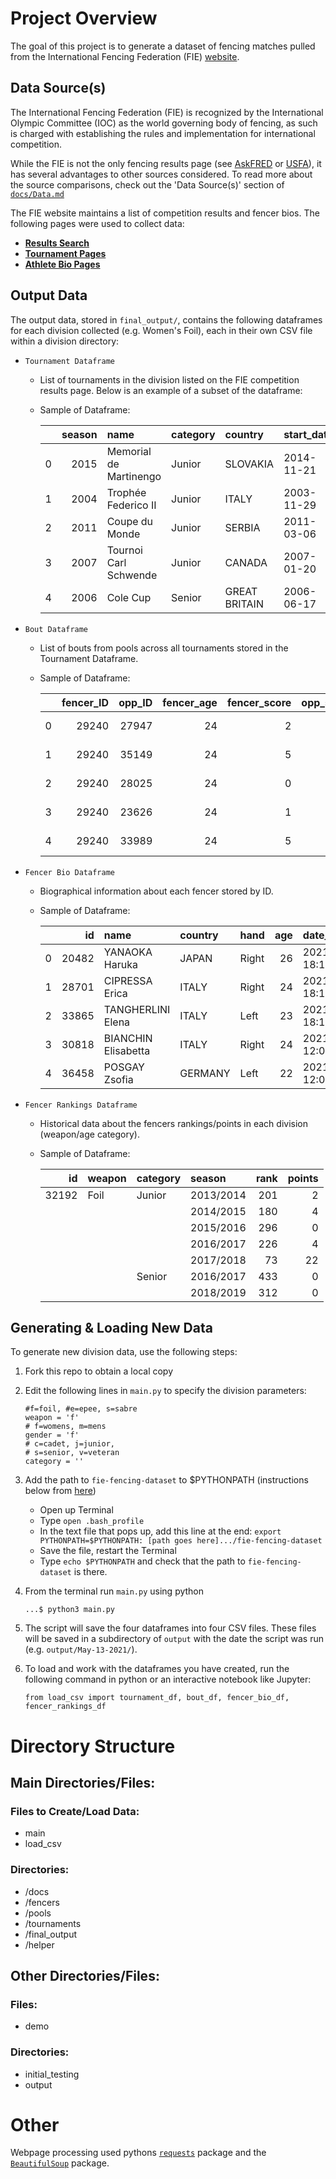 # Project Overview

The goal of this project is to generate a dataset of fencing matches pulled from the International Fencing Federation (FIE) [website](fie.org).

## Data Source(s)

The International Fencing Federation (FIE) is recognized by the International Olympic Committee (IOC) as the world governing body of fencing, as such is charged with establishing the rules and implementation for international competition. 

While the FIE is not the only fencing results page (see [AskFRED](askfred.net) or [USFA](https://www.usafencing.org/natresults)), it has several advantages to other sources considered. To read more about the source comparisons, check out the 'Data Source(s)' section of [`docs/Data.md`](https://github.com/amichaelsen/fie-fencing-dataset/blob/main/docs/Data.md) 


The FIE website maintains a list of competition results and fencer bios. The following pages were used to collect data: 

* **[Results Search](https://fie.org/competitions)** 
* **[Tournament Pages](https://fie.org/competitions/2021/1073)** 
* **[Athlete Bio Pages](https://fie.org/athletes/16779)** 
   
## Output Data

The output data, stored in `final_output/`, contains the following dataframes for each division collected (e.g. Women's Foil), each in their own CSV file within a division directory: 

* `Tournament Dataframe`
    * List of tournaments in the division listed on the FIE competition results page. Below is an example of a subset of the dataframe:

    * Sample of Dataframe:

        |    |   season | name                   | category   | country       | start_date   | weapon   | gender   | unique_ID   |
        |---:|---------:|:-----------------------|:-----------|:--------------|:-------------|:---------|:---------|:------------|
        |  0 |     2015 | Memorial de Martinengo | Junior     | SLOVAKIA      | 2014-11-21   | Foil     | Womens   | 2015-37     |
        |  1 |     2004 | Trophée Federico II    | Junior     | ITALY         | 2003-11-29   | Foil     | Womens   | 2004-36     |
        |  2 |     2011 | Coupe du Monde         | Junior     | SERBIA        | 2011-03-06   | Foil     | Womens   | 2011-35     |
        |  3 |     2007 | Tournoi Carl Schwende  | Junior     | CANADA        | 2007-01-20   | Foil     | Womens   | 2007-40     |
        |  4 |     2006 | Cole Cup               | Senior     | GREAT BRITAIN | 2006-06-17   | Foil     | Womens   | 2006-555    |

* `Bout Dataframe` 
    * List of bouts from pools across all tournaments stored in the Tournament Dataframe. 

    * Sample of Dataframe:

        |    |   fencer_ID |   opp_ID |   fencer_age |   fencer_score |   opp_score |   winner_ID |   fencer_curr_pts | tournament_ID   |   pool_ID | upset   | date       |
        |---:|------------:|---------:|-------------:|---------------:|------------:|------------:|------------------:|:----------------|----------:|:--------|:-----------|
        |  0 |       29240 |    27947 |           24 |              2 |           5 |       27947 |                 0 | 2015-37         |         1 | False   | 2014-11-21 |
        |  1 |       29240 |    35149 |           24 |              5 |           3 |       29240 |                 0 | 2015-37         |         1 | False   | 2014-11-21 |
        |  2 |       29240 |    28025 |           24 |              0 |           5 |       28025 |                 0 | 2015-37         |         1 | False   | 2014-11-21 |
        |  3 |       29240 |    23626 |           24 |              1 |           5 |       23626 |                 0 | 2015-37         |         1 | False   | 2014-11-21 |
        |  4 |       29240 |    33989 |           24 |              5 |           4 |       29240 |                 0 | 2015-37         |         1 | True    | 2014-11-21 |
    
* `Fencer Bio Dataframe`
    * Biographical information about each fencer stored by ID. 

    * Sample of Dataframe:

        |    |    id | name                | country   | hand   |   age | date_accessed       |
        |---:|------:|:--------------------|:----------|:-------|------:|:--------------------|
        |  0 | 20482 | YANAOKA Haruka      | JAPAN     | Right  |    26 | 2021-05-11 18:15:32 |
        |  1 | 28701 | CIPRESSA Erica      | ITALY     | Right  |    24 | 2021-05-11 18:15:44 |
        |  2 | 33865 | TANGHERLINI Elena   | ITALY     | Left   |    23 | 2021-05-11 18:16:12 |
        |  3 | 30818 | BIANCHIN Elisabetta | ITALY     | Right  |    24 | 2021-05-11 12:05:47 |
        |  4 | 36458 | POSGAY Zsofia       | GERMANY   | Left   |    22 | 2021-05-11 12:05:52 |
        

* `Fencer Rankings Dataframe`
    * Historical data about the fencers rankings/points in each division (weapon/age category). 

    * Sample of Dataframe:

        |    id | weapon   | category   | season    |   rank |   points |
        |------:|:---------|:-----------|:----------|-------:|---------:|
        | 32192 | Foil     | Junior     | 2013/2014 |    201 |        2 |
        |  |      |      | 2014/2015 |    180 |        4 |
        |  |      |      | 2015/2016 |    296 |        0 |
        |  |      |      | 2016/2017 |    226 |        4 |
        |  |      |      | 2017/2018 |     73 |       22 |
        |  |      | Senior     | 2016/2017 |    433 |        0 |
        |  |      |      | 2018/2019 |    312 |        0 |
        


## Generating & Loading New Data

To generate new division data, use the following steps: 

1. Fork this repo to obtain a local copy 
2. Edit the following lines in `main.py` to specify the division parameters:
    ```
    #f=foil, #e=epee, s=sabre
    weapon = 'f' 
    # f=womens, m=mens
    gender = 'f'
    # c=cadet, j=junior, 
    # s=senior, v=veteran
    category = ''
    ```
3. Add the path to `fie-fencing-dataset` to $PYTHONPATH (instructions below from [here](https://stackoverflow.com/questions/3402168/permanently-add-a-directory-to-pythonpath))
    * Open up Terminal
    * Type `open .bash_profile`
    * In the text file that pops up, add this line at the end: 
    `export PYTHONPATH=$PYTHONPATH: [path goes here].../fie-fencing-dataset`
    * Save the file, restart the Terminal
    * Type `echo $PYTHONPATH` and check that the path to `fie-fencing-dataset` is there.
4. From the terminal run `main.py` using python
    ```
    ...$ python3 main.py 
    ```
5. The script will save the four dataframes into four CSV files. These files will be saved in a subdirectory of `output` with the date the script was run (e.g. `output/May-13-2021/`). 

6. To load and work with the dataframes you have created, run the following command in python or an interactive notebook like Jupyter:
    ```
    from load_csv import tournament_df, bout_df, fencer_bio_df, fencer_rankings_df
    ```

# Directory Structure

## Main Directories/Files: 

### Files to Create/Load Data: 

* main
* load_csv 

### Directories:

* /docs 
    <!-- * Data
    * ExternalLinks
    * LabNotebook -->
* /fencers
    <!-- * fencer_scraping
    * generate_flag_dict -->
* /pools 
    <!-- * pool_data
    * pool_scrapings -->
* /tournaments
    <!-- * tournament_data
    * tournamnet_scraping -->
* /final_output
    <!-- * all_mens_foil
    * all_womens_foil  -->
* /helper
    <!-- * get_results
    * caching_methods
    * dataframe_columns
    * soup_scraping -->

## Other Directories/Files: 

### Files:

* demo 

### Directories: 

* initial_testing
* output 

# Other 

Webpage processing used pythons [`requests`](https://docs.python-requests.org/en/latest/user/quickstart/) package and the [`BeautifulSoup`](https://www.crummy.com/software/BeautifulSoup/bs4/doc/) package. 

